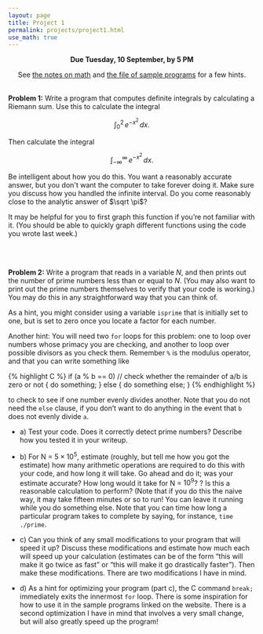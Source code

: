 ```yaml
---
layout: page
title: Project 1
permalink: projects/project1.html
use_math: true
---
```

<center>

<b>Due Tuesday, 10 September, by 5 PM</b><br>

See <a href="../notes/math.html">the notes on math</a> and <a href="../notes/samples.html">the file of sample programs</a> for a few hints. 
<br><br>

</center>

**Problem 1:** Write a program that computes definite integrals by calculating a Riemann sum. Use this to calculate the integral

$$ \int_0^2\, e^{-x^2}\, dx. $$

Then calculate the integral

$$ \int_{-\infty}^\infty\, e^{-x^2}\, dx. $$

Be intelligent about how you do this. You want a reasonably accurate answer, but you don't want the computer to take forever doing it. Make sure you discuss how you handled the infinite interval. Do you come reasonably close to the analytic answer of $\sqrt \pi$?

It may be helpful for you to first graph this function if you’re not familiar with it. (You should be able to quickly graph different functions using the code you wrote last week.)

<br><br>

**Problem 2:** Write a program that reads in a variable $N$, and then prints out the number of prime numbers less than or equal to $N$. (You may also want to print out the prime numbers themselves to verify that your code is working.) You may do this in any straightforward
way that you can think of.

As a hint, you might consider using a variable `isprime` that is initially set to one, but is set to zero once you locate a factor for each number.

Another hint: You will need two `for` loops for this problem: one to loop over numbers whose primacy you are checking, and another to loop over possible divisors as you check them. Remember `%` is the modulus operator, and that you can write something like

{% highlight C %}
if (a % b == 0) // check whether the remainder of a/b is zero or not
{
  do something;
}
else
{
  do something else;
}
{% endhighlight %}

to check to see if one number evenly divides another. Note that you do not need the
`else` clause, if you don’t want to do anything in the event that `b` does not evenly divide
`a`.

* a) Test your code. Does it correctly detect prime numbers? Describe how you tested it in your writeup.

* b) For N = $5 \times 10^5$, estimate (roughly, but tell me how you got the estimate) how many 
       arithmetic operations are required to do this with your code, and how long it will
       take. Go ahead and do it; was your estimate accurate? How long would it take
       for N = $10^9$? ? Is this a reasonable calculation to perform? (Note that if you do this the naive way, it may take fifteen minutes or so to run! You can leave it running while you do something else. 
       Note that you can time how long a particular program takes to complete by saying, for instance, `time ./prime`.

* c) Can you think of any small modifications to your program that will speed it
       up? Discuss these modifications and estimate how much each will speed up your
       calculation (estimates can be of the form “this will make it go twice as fast” or
	“this will make it go drastically faster”). Then make these modifications. 
       There are two modifications I have in mind.

* d) As a hint for optimizing your program (part c), the C command `break;` immediately exits the innermost `for` loop. There is some inspiration for how to use it in the sample programs linked on the website. There is a 
     second optimization I have in mind that involves a very small change, but will also greatly speed up the program!
